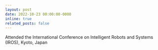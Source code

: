 ```yaml
---
layout: post
date: 2022-10-23 00:00:00-0000
inline: true
related_posts: false
---
```


Attended the International Conference on Intelligent Robots and Systems (IROS), Kyoto, Japan
